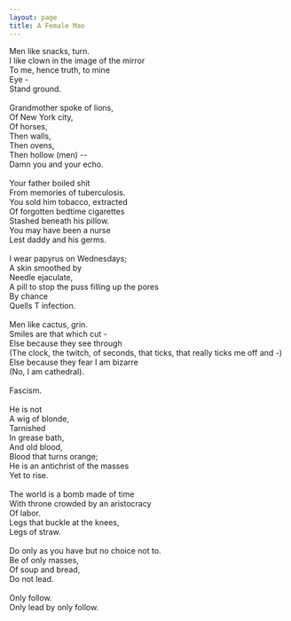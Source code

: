 ```yaml
---
layout: page
title: A Female Mao
---
```


Men like snacks, turn. \
I like clown in the image of the mirror \
To me, hence truth, to mine \
Eye - \
Stand ground. \
\
Grandmother spoke of lions, \
Of New York city, \
Of horses, \
Then walls, \
Then ovens, \
Then hollow (men) -- \
Damn you and your echo. \
\
Your father boiled shit \
From memories of tuberculosis. \
You sold him tobacco, extracted \
Of forgotten bedtime cigarettes \
Stashed beneath his pillow. \
You may have been a nurse \
Lest daddy and his germs. \
\
I wear papyrus on Wednesdays; \
A skin smoothed by \
Needle ejaculate, \
A pill to stop the puss filling up the pores \
By chance \
Quells T infection. \
\
Men like cactus, grin. \
Smiles are that which cut - \
Else because they see through \
(The clock, the twitch, of seconds, that ticks, that really ticks me off and -) \
Else because they fear I am bizarre \
(No, I am cathedral). \
\
Fascism. \
\
He is not \
A wig of blonde, \
Tarnished \
In grease bath, \
And old blood, \
Blood that turns orange; \
He is an antichrist of the masses \
Yet to rise. \
\
The world is a bomb made of time \
With throne crowded by an aristocracy \
Of labor. \
Legs that buckle at the knees, \
Legs of straw. \
\
Do only as you have but no choice not to. \
Be of only masses, \
Of soup and bread, \
Do not lead. \
\
Only follow. \
Only lead by only follow. 